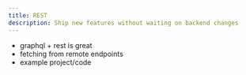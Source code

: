 ```yaml
---
title: REST
description: Ship new features without waiting on backend changes
---
```


* graphql + rest is great
* fetching from remote endpoints
* example project/code
